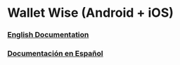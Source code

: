 # Wallet Wise (Android + iOS)

### [English Documentation](README.en.md)

### [Documentación en Español](README.es.md)
